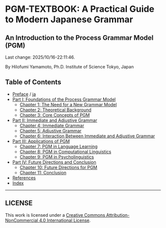 # PGM-TEXTBOOK: A Practical Guide to Modern Japanese Grammar

## An Introduction to the Process Grammar Model (PGM)

Last change: 2025/10/16-22:11:46.

By Hilofumi Yamamoto, Ph.D. Institute of Science Tokyo, Japan

## Table of Contents

- [Preface](contents/preface.md) / [ja](contents/preface-ja.md)
- [Part I: Foundations of the Process Grammar Model](#part-i-foundations-of-the-process-grammar-model)
  - [Chapter 1: The Need for a New Grammar Model](#chapter-1-the-need-for-a-new-grammar-model)
  - [Chapter 2: Theoretical Background](#chapter-2-theoretical-background)
  - [Chapter 3: Core Concepts of PGM](#chapter-3-core-concepts-of-pgm)
- [Part II: Immediate and Adjustive Grammar](#part-ii-immediate-and-adjustive-grammar)
  - [Chapter 4: Immediate Grammar](#chapter-4-immediate-grammar)
  - [Chapter 5: Adjustive Grammar](#chapter-5-adjustive-grammar)
  - [Chapter 6: Interaction Between Immediate and Adjustive Grammar](#chapter-6-interaction-between-immediate-and-adjustive-grammar)
- [Part III: Applications of PGM](#part-iii-applications-of-pgm)
  - [Chapter 7: PGM in Language Learning](#chapter-7-pgm-in-language-learning)
  - [Chapter 8: PGM in Computational Linguistics](#chapter-8-pgm-in-computational-linguistics)
  - [Chapter 9: PGM in Psycholinguistics](#chapter-9-pgm-in-psycholinguistics)
- [Part IV: Future Directions and Conclusion](#part-iv-future-directions-and-conclusion)
  - [Chapter 10: Future Directions for PGM](#chapter-10-future-directions-for-pgm)
  - [Chapter 11: Conclusion](#chapter-11-conclusion)
- [References](#references)
- [Index](#index)

---

## LICENSE

This work is licensed under a [Creative Commons Attribution-NonCommercial 4.0 International License](http://creativecommons.org/licenses/by-nc/4.0/).
